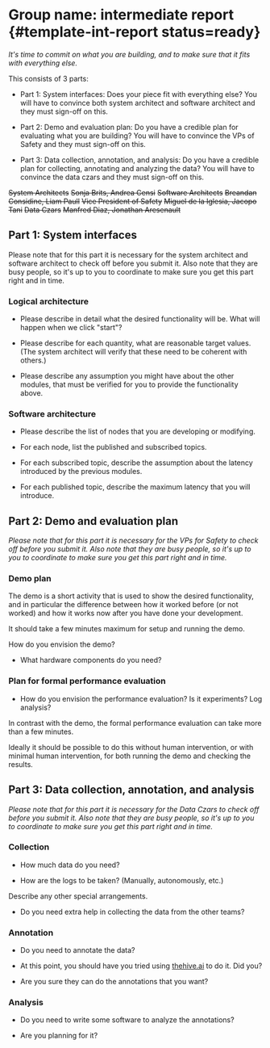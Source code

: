 #  Group name: intermediate report {#template-int-report status=ready}

_It's time to commit on what you are building, and to make sure that it fits with everything else._

This consists of 3 parts:

- Part 1: System interfaces: Does your piece fit with everything else? You will have to convince both system architect and software architect and they must sign-off on this.

- Part 2: Demo and evaluation plan: Do you have a credible plan for evaluating what you are building? You will have to convince the VPs of Safety and they must sign-off on this.

- Part 3: Data collection, annotation, and analysis: Do you have a credible plan for collecting, annotating and analyzing the data? You will have to convince the data czars and they must sign-off on this.


<div markdown="1">

 <col2 id='checkoff-people-intermediate-report' figure-id="tab:checkoff-people-intermediate-report" figure-caption="Intermediate Report Supervisors">
    <s>System Architects</s>                         <s>Sonja Brits, Andrea Censi</s>
    <s>Software Architects</s>                       <s>Breandan Considine, Liam Paull</s>
    <s>Vice President of Safety</s>                  <s>Miguel de la Iglesia, Jacopo Tani</s>
    <s>Data Czars</s>                                <s>Manfred Diaz, Jonathan Aresenault</s>
 </col2>

</div>

## Part 1: System interfaces

Please note that for this part it is necessary for the system architect and software architect to check off before you submit it. Also note that they are busy people, so it's up to you to coordinate to make sure you get this part right and in time.

### Logical architecture

- Please describe in detail what the desired functionality will be. What will happen when we click "start"?

- Please describe for each quantity, what are reasonable target values. (The system architect will verify that these need to be coherent with others.)

- Please describe any assumption you might have about the other modules, that must be verified for you to provide the functionality above.

<!--
The above must have a check-off by the software architect:

System architect check-off: I, XXX, (agree / do not agree) that the above is compatible with system-level constraints.
-->

### Software architecture

- Please describe the list of nodes that you are developing or modifying.

- For each node, list the published and subscribed topics.

- For each subscribed topic, describe the assumption about the latency introduced by the previous modules.

- For each published topic, describe the maximum latency that you will introduce.

<!--
The above must have a check-off by the software architect:

Software architect check-off: I, XXX, (agree / do not agree) that the above is compatible with system-level constraints.
-->

## Part 2: Demo and evaluation plan

_Please note that for this part it is necessary for the VPs for Safety to check off before you submit it. Also note that they are busy people, so it's up to you to coordinate to make sure you get this part right and in time._

### Demo plan

The demo is a short activity that is used to show the desired functionality, and in particular the difference between how it worked before (or not worked) and how it works now after you have done your development.

It should take a few minutes maximum for setup and running the demo.

How do you envision the demo?

- What hardware components do you need?

### Plan for formal performance evaluation

- How do you envision the performance evaluation? Is it experiments? Log analysis?

In contrast with the demo, the formal performance evaluation can take more than a few minutes.

Ideally it should be possible to do this without human intervention, or with minimal human intervention, for both running the demo and checking the results.

<!--
Check-off by Duckietown Vice-President of Safety:

Duckietown Vice-President of Safety: I, (believe / do not believe) that the performance evaluation above is
-->
## Part 3: Data collection, annotation, and analysis

_Please note that for this part it is necessary for the Data Czars to check off before you submit it. Also note that they are busy people, so it's up to you to coordinate to make sure you get this part right and in time._

### Collection

- How much data do you need?

- How are the logs to be taken? (Manually, autonomously, etc.)

Describe any other special arrangements.

- Do you need extra help in collecting the data from the other teams?

### Annotation

- Do you need to annotate the data?

- At this point, you should have you tried using [thehive.ai](https://thehive.ai/) to do it. Did you?

- Are you sure they can do the annotations that you want?

### Analysis

- Do you need to write some software to analyze the annotations?

- Are you planning for it?

<!--
Check-off by Data Zars:

Data czars check-off: We, XXX and YYY, (believe / do not believe) that the plan above is well structured, and that we can provide the level of support requested.
-->

